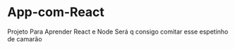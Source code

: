 # App-com-React
Projeto Para Aprender React e Node
Será q consigo comitar esse espetinho de camarão
